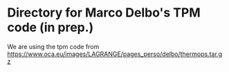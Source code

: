 # Directory for Marco Delbo's TPM code (in prep.)
We are using the tpm code from
https://www.oca.eu/images/LAGRANGE/pages_perso/delbo/thermops.tar.gz
